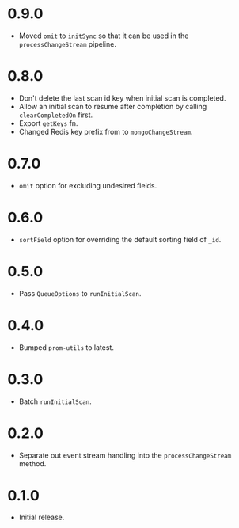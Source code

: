 # 0.9.0

* Moved `omit` to `initSync` so that it can be used in the `processChangeStream` pipeline.

# 0.8.0

* Don't delete the last scan id key when initial scan is completed.
* Allow an initial scan to resume after completion by calling `clearCompletedOn` first.
* Export `getKeys` fn.
* Changed Redis key prefix from to `mongoChangeStream`.

# 0.7.0

* `omit` option for excluding undesired fields.

# 0.6.0

* `sortField` option for overriding the default sorting field of `_id`.

# 0.5.0

* Pass `QueueOptions` to `runInitialScan`.

# 0.4.0

* Bumped `prom-utils` to latest.

# 0.3.0

* Batch `runInitialScan`. 

# 0.2.0

* Separate out event stream handling into the `processChangeStream` method.

# 0.1.0

* Initial release.

